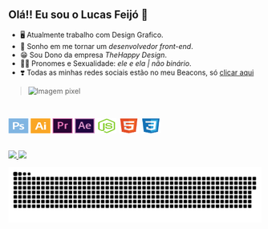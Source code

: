 ## Olá!! Eu sou o Lucas Feijó 👋

- 🖥 Atualmente trabalho com Design Grafico.
- 🎈 Sonho em me tornar um *desenvolvedor front-end*.
- 😁 Sou Dono da empresa *TheHappy Design*.
- 🏳‍🌈 Pronomes e Sexualidade: *ele e ela | não binário*.
- ❣️ Todas as minhas redes sociais estão no meu Beacons, só [clicar aqui](https://beacons.ai/loponte/)

>![Imagem pixel](https://i.pinimg.com/564x/1a/d2/61/1ad261698d2f70aafc9488b8b396bcb9.jpg)

##
  
<div style="display: inline_block"><br>
  <img align="center" alt="Lop-PS" height="30" width="40" src="https://raw.githubusercontent.com/devicons/devicon/master/icons/photoshop/photoshop-plain.svg">
  <img align="center" alt="Lop-AI" height="30" width="40" src="https://raw.githubusercontent.com/devicons/devicon/master/icons/illustrator/illustrator-plain.svg">
  <img align="center" alt="Lop-PR" height="30" width="40" src="https://raw.githubusercontent.com/devicons/devicon/master/icons/premierepro/premierepro-original.svg">
  <img align="center" alt="Lop-AF" height="30" width="40" src="https://raw.githubusercontent.com/devicons/devicon/master/icons/aftereffects/aftereffects-original.svg">
  <img align="center" alt="Lop-NodeJS" height="30" width="40" src="https://raw.githubusercontent.com/devicons/devicon/master/icons/nodejs/nodejs-original.svg">
  <img align="center" alt="Lop-HTML" height="30" width="40" src="https://raw.githubusercontent.com/devicons/devicon/master/icons/html5/html5-original.svg">
  <img align="center" alt="Lop-CSS" height="30" width="40" src="https://raw.githubusercontent.com/devicons/devicon/master/icons/css3/css3-original.svg">
</div>

  <br>
  <br>
  
 <div>
  <a href="https://github.com/loponte">
  <img height="150em" src="https://github-readme-stats.vercel.app/api?username=loponte&show_icons=true&theme=radical&include_all_commits=true&count_private=true"/>
  <img height="150em" src="https://github-readme-stats.vercel.app/api/top-langs/?username=loponte&layout=compact&langs_count=7&theme=radical"/>
</div>
 
  ![Snake animation](https://github.com/loponte/loponte/blob/output/github-contribution-grid-snake.svg)
